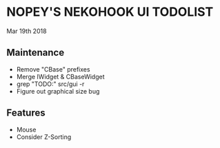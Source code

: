 # NOPEY'S NEKOHOOK UI TODOLIST
Mar 19th 2018
## Maintenance
* Remove "CBase" prefixes
* Merge IWidget & CBaseWidget
* grep "TODO:" src/gui -r 
* Figure out graphical size bug
## Features
* Mouse
* Consider Z-Sorting
